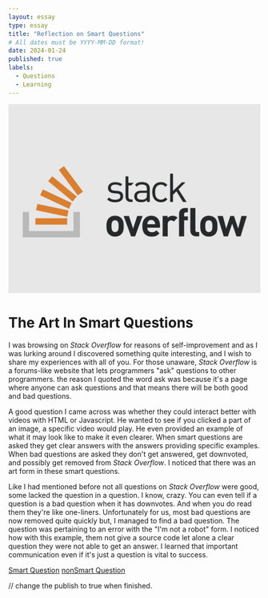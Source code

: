 ```yaml
---
layout: essay
type: essay
title: "Reflection on Smart Questions"
# All dates must be YYYY-MM-DD format!
date: 2024-01-24
published: true
labels:
  - Questions
  - Learning
---
```


<img class="rounded float-start pe-4" src="../img/stackoverflow.png">

<h1> The Art In Smart Questions</h1>

  <p>I was browsing on <i>Stack Overflow</i> for reasons of self-improvement and as I was lurking around I discovered something quite interesting, and I wish to share my experiences with all of you. For those unaware, <i>Stack Overflow</i> is a forums-like website that lets programmers "ask" questions to other programmers. the reason I quoted the word ask was because it's a page where anyone can ask questions and that means there will be both good and bad questions.</p>
  
  <p>A good question I came across was whether they could interact better with videos with HTML or Javascript. He wanted to see if you clicked a part of an image, a specific video would play. He even provided an example of what it may look like to make it even clearer.  When smart questions are asked they get clear answers with the answers providing specific examples. When bad questions are asked they don't get answered, get downvoted, and possibly get removed from <i>Stack Overflow</i>. I noticed that there was an art form in these smart questions.</p>

 <p>Like I had mentioned before not all questions on <i>Stack Overflow</i> were good, some lacked the question in a question. I know, crazy. You can even tell if a question is a bad question when it has downvotes. And when you do read them they're like one-liners. Unfortunately for us, most bad questions are now removed quite quickly but, I managed to find a bad question. The question was pertaining to an error with the "I'm not a robot" form. I noticed how with this example, them not give a source code let alone a clear question they were not able to get an answer. I learned that important communication even if it's just a question is vital to success.</p>

 <a href="https://stackoverflow.com/questions/16626673/playing-a-video-when-clicking-on-an-element-of-an-image">Smart Question</a>
 <a href="https://stackoverflow.com/questions/77883991/error-when-submit-recaptcha-on-orbeon-form">nonSmart Question</a>
 
// change the publish to true when finished.


